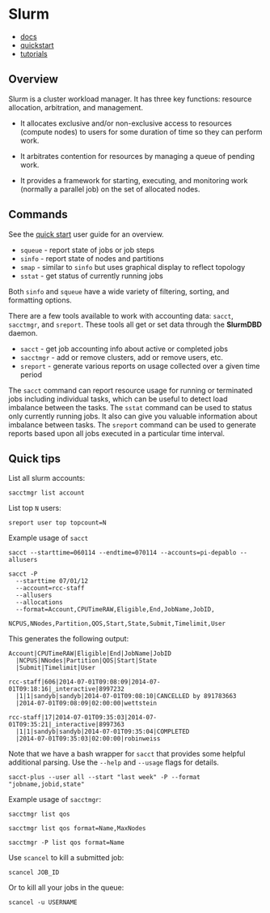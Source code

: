 # Slurm

* [docs](https://computing.llnl.gov/linux/slurm/)
* [quickstart](https://computing.llnl.gov/linux/slurm/quickstart.html)
* [tutorials](http://schedmd.com/slurmdocs/tutorials.html)


## Overview

Slurm is a cluster workload manager. It has three key functions: resource
allocation, arbitration, and management.

* It allocates exclusive and/or non-exclusive access to resources (compute nodes) to users for some duration of time so they can perform work. 

* It arbitrates contention for resources by managing a queue of pending work.

* It provides a framework for starting, executing, and monitoring work (normally a parallel job) on the set of allocated nodes. 


## Commands

See the [quick start](https://computing.llnl.gov/linux/slurm/quickstart.html)
user guide for an overview.

* `squeue` - report state of jobs or job steps
* `sinfo` - report state of nodes and partitions
* `smap` - similar to `sinfo` but uses graphical display to reflect topology
* `sstat` - get status of currently running jobs

Both `sinfo` and `squeue` have a wide variety of filtering, sorting, and formatting options. 

There are a few tools available to work with accounting data: `sacct`, `sacctmgr`, and `sreport`. These tools all get or set data through the **SlurmDBD** daemon.

* `sacct` - get job accounting info about active or completed jobs
* `sacctmgr` - add or remove clusters, add or remove users, etc.
* `sreport` - generate various reports on usage collected over a given time period

The `sacct` command can report resource usage for running or terminated jobs including individual tasks, which can be useful to detect load imbalance between the tasks. The `sstat` command can be used to status only currently running jobs. It also can give you valuable information about imbalance between tasks. The `sreport` command can be used to generate reports based upon all jobs executed in a particular time interval.


## Quick tips

List all slurm accounts:

    sacctmgr list account

List top `N` users:

    sreport user top topcount=N

Example usage of `sacct`

    sacct --starttime=060114 --endtime=070114 --accounts=pi-depablo --allusers

    sacct -P
      --starttime 07/01/12 
      --account=rcc-staff 
      --allusers 
      --allocations 
      --format=Account,CPUTimeRAW,Eligible,End,JobName,JobID,
               NCPUS,NNodes,Partition,QOS,Start,State,Submit,Timelimit,User

This generates the following output:

    Account|CPUTimeRAW|Eligible|End|JobName|JobID
      |NCPUS|NNodes|Partition|QOS|Start|State
      |Submit|Timelimit|User

    rcc-staff|606|2014-07-01T09:08:09|2014-07-01T09:18:16|_interactive|8997232
      |1|1|sandyb|sandyb|2014-07-01T09:08:10|CANCELLED by 891783663
      |2014-07-01T09:08:09|02:00:00|wettstein

    rcc-staff|17|2014-07-01T09:35:03|2014-07-01T09:35:21|_interactive|8997363
      |1|1|sandyb|sandyb|2014-07-01T09:35:04|COMPLETED
      |2014-07-01T09:35:03|02:00:00|robinweiss

Note that we have a bash wrapper for `sacct` that provides some helpful additional parsing.  Use the `--help` and `--usage` flags for details.

    sacct-plus --user all --start "last week" -P --format "jobname,jobid,state"

Example usage of `sacctmgr`:

    sacctmgr list qos

    sacctmgr list qos format=Name,MaxNodes

    sacctmgr -P list qos format=Name

Use `scancel` to kill a submitted job:

    scancel JOB_ID

Or to kill all your jobs in the queue:

    scancel -u USERNAME


